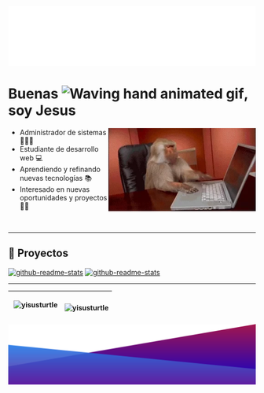 <p><img align="center" alt="name" src="src/wave2.svg"></p>
<h1 align="left">Buenas <img src="https://raw.githubusercontent.com/nixin72/nixin72/master/wave.gif" 
         alt="Waving hand animated gif"
         height="45"
         width="45" />, soy Jesus</h1>
<img align="right" width=300px alt="GIF" src="src/monkey.webp" />

- Administrador de sistemas 👩🏻‍💻
- Estudiante de desarrollo web 💻 
- Aprendiendo y refinando nuevas tecnologías 📚
- Interesado en nuevas oportunidades y proyectos 🤝🏻

<br>

---

<h2>📁 Proyectos </h2>

<p align="left">
  <a href="https://github.com/yisusturtle/JAVA_PROJECTS"><img width="282" src="https://denvercoder1-github-readme-stats.vercel.app/api/pin/?username=yisusturtle&repo=java_projects&theme=react&bg_color=1F222E&title_color=F85D7F&icon_color=F8D866&hide_border=true&show_icons=true" alt="github-readme-stats"></a>
  <a href="https://github.com/yisusturtle/JavaScript_PROJECTS"><img width="282" src="https://denvercoder1-github-readme-stats.vercel.app/api/pin/?username=yisusturtle&repo=javascript_projects&theme=react&bg_color=1F222E&title_color=F85D7F&icon_color=F8D866&hide_border=true&show_icons=true" alt="github-readme-stats"></a>
</p>

---

| <p>&nbsp;<img align="center" src="https://github-readme-stats.vercel.app/api?username=yisusturtle&show_icons=true&theme=dracula&locale=en" alt="yisusturtle" width="99%" /></p> |<p><img align="left" src="https://github-readme-stats.vercel.app/api/top-langs?username=yisusturtle&show_icons=true&theme=dracula&locale=en&layout=compact" alt="yisusturtle" width="100%"/></p>|
|---|---|


<p><img align="center" alt="name" src="src/wave.svg"></p>




